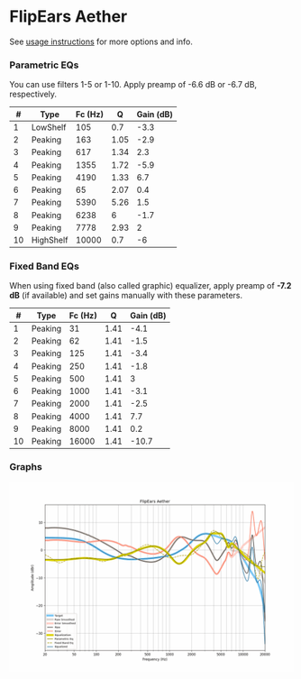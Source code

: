 # FlipEars Aether
See [usage instructions](https://github.com/jaakkopasanen/AutoEq#usage) for more options and info.

### Parametric EQs
You can use filters 1-5 or 1-10. Apply preamp of -6.6 dB or -6.7 dB, respectively.

|   # | Type      |   Fc (Hz) |    Q |   Gain (dB) |
|-----|-----------|-----------|------|-------------|
|   1 | LowShelf  |       105 | 0.7  |        -3.3 |
|   2 | Peaking   |       163 | 1.05 |        -2.9 |
|   3 | Peaking   |       617 | 1.34 |         2.3 |
|   4 | Peaking   |      1355 | 1.72 |        -5.9 |
|   5 | Peaking   |      4190 | 1.33 |         6.7 |
|   6 | Peaking   |        65 | 2.07 |         0.4 |
|   7 | Peaking   |      5390 | 5.26 |         1.5 |
|   8 | Peaking   |      6238 | 6    |        -1.7 |
|   9 | Peaking   |      7778 | 2.93 |         2   |
|  10 | HighShelf |     10000 | 0.7  |        -6   |

### Fixed Band EQs
When using fixed band (also called graphic) equalizer, apply preamp of **-7.2 dB** (if available) and set gains manually with these parameters.

|   # | Type    |   Fc (Hz) |    Q |   Gain (dB) |
|-----|---------|-----------|------|-------------|
|   1 | Peaking |        31 | 1.41 |        -4.1 |
|   2 | Peaking |        62 | 1.41 |        -1.5 |
|   3 | Peaking |       125 | 1.41 |        -3.4 |
|   4 | Peaking |       250 | 1.41 |        -1.8 |
|   5 | Peaking |       500 | 1.41 |         3   |
|   6 | Peaking |      1000 | 1.41 |        -3.1 |
|   7 | Peaking |      2000 | 1.41 |        -2.5 |
|   8 | Peaking |      4000 | 1.41 |         7.7 |
|   9 | Peaking |      8000 | 1.41 |         0.2 |
|  10 | Peaking |     16000 | 1.41 |       -10.7 |

### Graphs
![](./FlipEars%20Aether.png)
